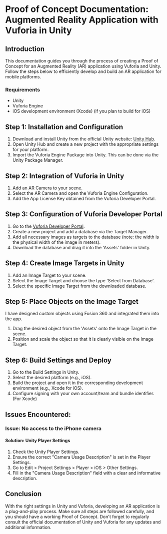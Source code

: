 # Proof of Concept Documentation: Augmented Reality Application with Vuforia in Unity

## Introduction

This documentation guides you through the process of creating a Proof of Concept for an Augmented Reality (AR) application using Vuforia and Unity. Follow the steps below to efficiently develop and build an AR application for mobile platforms.

### Requirements

- Unity
- Vuforia Engine
- iOS development environment (Xcode) (if you plan to build for iOS)

## Step 1: Installation and Configuration

1. Download and install Unity from the official Unity website: [Unity Hub](https://unity.com/unity/features/hub).
2. Open Unity Hub and create a new project with the appropriate settings for your platform.
3. Import the Vuforia Engine Package into Unity. This can be done via the Unity Package Manager.

## Step 2: Integration of Vuforia in Unity

1. Add an AR Camera to your scene.
2. Select the AR Camera and open the Vuforia Engine Configuration.
3. Add the App License Key obtained from the Vuforia Developer Portal.

## Step 3: Configuration of Vuforia Developer Portal

1. Go to the [Vuforia Developer Portal](https://developer.vuforia.com/).
2. Create a new project and add a database via the Target Manager.
3. Add all necessary images as targets to the database (note: the width is the physical width of the image in meters).
4. Download the database and drag it into the 'Assets' folder in Unity.

## Step 4: Create Image Targets in Unity

1. Add an Image Target to your scene.
2. Select the Image Target and choose the type 'Select from Database'.
3. Select the specific Image Target from the downloaded database.

## Step 5: Place Objects on the Image Target
I have designed custom objects using Fusion 360 and integrated them into the app.

1. Drag the desired object from the 'Assets' onto the Image Target in the scene.
2. Position and scale the object so that it is clearly visible on the Image Target.

## Step 6: Build Settings and Deploy

1. Go to the Build Settings in Unity.
2. Select the desired platform (e.g., iOS).
3. Build the project and open it in the corresponding development environment (e.g., Xcode for iOS).
4. Configure signing with your own account/team and bundle identifier. (For Xcode)

## Issues Encountered:

### Issue: No access to the iPhone camera

#### Solution: Unity Player Settings

1. Check the Unity Player Settings.
2. Ensure the correct "Camera Usage Description" is set in the Player Settings.
3. Go to Edit > Project Settings > Player > iOS > Other Settings.
4. Fill in the "Camera Usage Description" field with a clear and informative description.

## Conclusion

With the right settings in Unity and Vuforia, developing an AR application is a plug-and-play process. Make sure all steps are followed carefully, and you should have a working Proof of Concept. Don't forget to regularly consult the official documentation of Unity and Vuforia for any updates and additional information.
